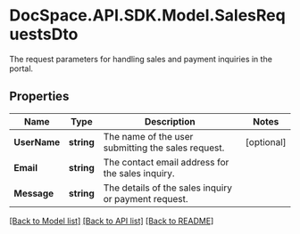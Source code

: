 # DocSpace.API.SDK.Model.SalesRequestsDto
The request parameters for handling sales and payment inquiries in the portal.

## Properties

Name | Type | Description | Notes
------------ | ------------- | ------------- | -------------
**UserName** | **string** | The name of the user submitting the sales request. | [optional] 
**Email** | **string** | The contact email address for the sales inquiry. | 
**Message** | **string** | The details of the sales inquiry or payment request. | 

[[Back to Model list]](../README.md#documentation-for-models) [[Back to API list]](../README.md#documentation-for-api-endpoints) [[Back to README]](../README.md)

